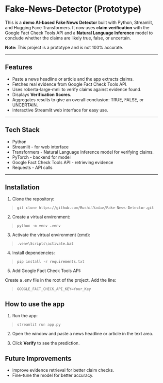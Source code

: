 # Fake-News-Detector (Prototype)

This is a **demo AI-based Fake News Detector** built with Python, Streamlit, and Hugging Face Transformers.
It now uses **claim verification** with the Google Fact Check Tools API and a **Natural Language Inference** model to conclude whether the claims are likely true, false, or uncertain.

**Note:** This project is a prototype and is not 100% accurate.

---

## Features

- Paste a news headline or article and the app extracts claims.
- Fetches real evidence from Google Fact Check Tools API.
- Uses roberta-large-mnli to verify claims against evidence found.
- Displays **Verification Scores**.
- Aggregates results to give an overall conclusion: TRUE, FALSE, or UNCERTAIN.
- Interactive Streamlit web interface for easy use.

---

## Tech Stack

- Python
- Streamlit - for web interface
- Transformers - Natural Language Inference model for verifying claims.
- PyTorch - backend for model
- Google Fact Check Tools API - retrieving evidence
- Requests - API calls

---

## Installation

1. Clone the repository:

> `git clone https://github.com/RushilYadav/Fake-News-Detector.git`

2. Create a virtual environment:

> `python -m venv .venv`

3. Activate the virtual environment (cmd):

> `.venv\Scripts\activate.bat`

4. Install dependencies:

> `pip install -r requirements.txt`

5. Add Google Fact Check Tools API:

Create a .env file in the root of the project.
Add the line:
> `GOOGLE_FACT_CHECK_API_KEY=Your_Key`

## How to use the app

1. Run the app:

> `streamlit run app.py`

2. Open the window and paste a news headline or article in the text area.

3. Click **Verify** to see the prediction.

## Future Improvements

- Improve evidence retrieval for better claim checks.
- Fine-tune the model for better accuracy.